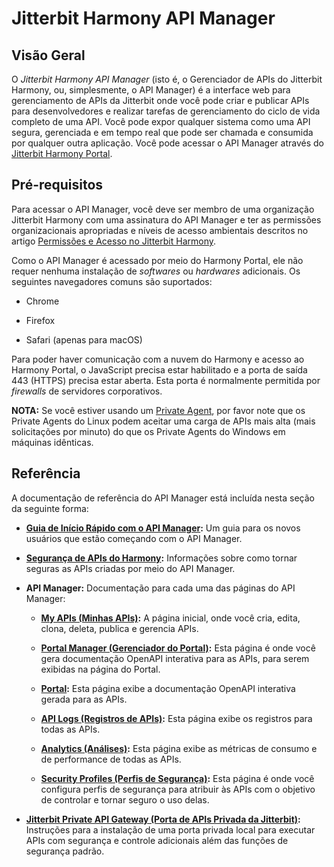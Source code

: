 # Jitterbit Harmony API Manager

[//]: # (This is a translation of Version 47, published on December 3, 2021.)

## Visão Geral

O *Jitterbit Harmony API Manager* (isto é, o Gerenciador de APIs do
Jitterbit Harmony, ou, simplesmente, o API Manager) é a interface web
para gerenciamento de APIs da Jitterbit onde você pode criar e publicar
APIs para desenvolvedores e realizar tarefas de gerenciamento do ciclo
de vida completo de uma API. Você pode expor qualquer sistema como uma
API segura, gerenciada e em tempo real que pode ser chamada e consumida
por qualquer outra aplicação. Você pode acessar o API Manager através do
[Jitterbit Harmony Portal](https://success.jitterbit.com/display/DOC/Jitterbit+Harmony+Portal?showLanguage=pt_BR).

## Pré-requisitos

Para acessar o API Manager, você deve ser membro de uma organização
Jitterbit Harmony com uma assinatura do API Manager e ter as permissões
organizacionais apropriadas e níveis de acesso ambientais descritos no
artigo [Permissões e Acesso no Jitterbit Harmony](https://success.jitterbit.com/display/DOC/Jitterbit+Harmony+Permissions+and+Access?showLanguage=pt_BR).

Como o API Manager é acessado por meio do Harmony Portal, ele não requer
nenhuma instalação de *softwares* ou *hardwares* adicionais. Os
seguintes navegadores comuns são suportados:

-   Chrome

-   Firefox

-   Safari (apenas para macOS)

Para poder haver comunicação com a nuvem do Harmony e acesso ao Harmony
Portal, o JavaScript precisa estar habilitado e a porta de saída 443
(HTTPS) precisa estar aberta. Esta porta é normalmente permitida por
*firewalls* de servidores corporativos.

<div
class="confluence-information-macro confluence-information-macro-information conf-macro output-block"
hasbody="true" macro-name="info">

<span
class="aui-icon aui-icon-small aui-iconfont-info confluence-information-macro-icon">
</span>

<div class="confluence-information-macro-body">

**NOTA:** Se você estiver usando um [Private Agent](https://success.jitterbit.com/display/DOC/Private+Agents?showLanguage=pt_BR), por favor
note que os Private Agents do Linux podem aceitar uma carga de APIs mais
alta (mais solicitações por minuto) do que os Private Agents do Windows
em máquinas idênticas.

</div>

</div>

## Referência

A documentação de referência do API Manager está incluída nesta seção da
seguinte forma:

-   **[Guia de Início Rápido com o API Manager](https://success.jitterbit.com/display/DOC/API+Manager+Quick+Start+Guide?showLanguage=pt_BR):**
    Um guia para os novos usuários que estão começando com o API Manager.

-   **[Segurança de APIs do Harmony](https://success.jitterbit.com/display/DOC/Harmony+API+Security?showLanguage=pt_BR):** Informações sobre como
    tornar seguras as APIs criadas por meio do API Manager.

-   **API Manager:** Documentação para cada uma das páginas do API
    Manager:

    -   **[My APIs (Minhas APIs)](https://success.jitterbit.com/display/DOC/My+APIs?showLanguage=pt_BR):** A página inicial, onde você
        cria, edita, clona, deleta, publica e gerencia APIs.

    -   **[Portal Manager (Gerenciador do Portal)](https://success.jitterbit.com/display/DOC/Portal+Manager?showLanguage=pt_BR):**
        Esta página é onde você gera documentação OpenAPI interativa para as APIs,
        para serem exibidas na página do Portal.

    -   **[Portal](https://success.jitterbit.com/display/DOC/Portal?showLanguage=pt_BR):** Esta página exibe a documentação OpenAPI
        interativa gerada para as APIs.

    -   **[API Logs (Registros de APIs)](https://success.jitterbit.com/display/DOC/API+Logs?showLanguage=pt_BR):** Esta página exibe os
        registros para todas as APIs.

    -   **[Analytics (Análises)](https://success.jitterbit.com/display/DOC/Analytics?showLanguage=pt_BR):** Esta página exibe as métricas
        de consumo e de performance de todas as APIs.

    -   **[Security Profiles (Perfis de Segurança)](https://success.jitterbit.com/display/DOC/Security+Profiles?showLanguage=pt_BR):** Esta página
        é onde você configura perfis de segurança para atribuir às
        APIs com o objetivo de controlar e tornar seguro o uso delas.

-   **[Jitterbit Private API Gateway (Porta de APIs Privada da
    Jitterbit)](https://success.jitterbit.com/display/DOC/Jitterbit+Private+API+Gateway?showLanguage=pt_BR):**
    Instruções para a instalação de uma porta privada
    local para executar APIs com segurança e controle adicionais além
    das funções de segurança padrão.
